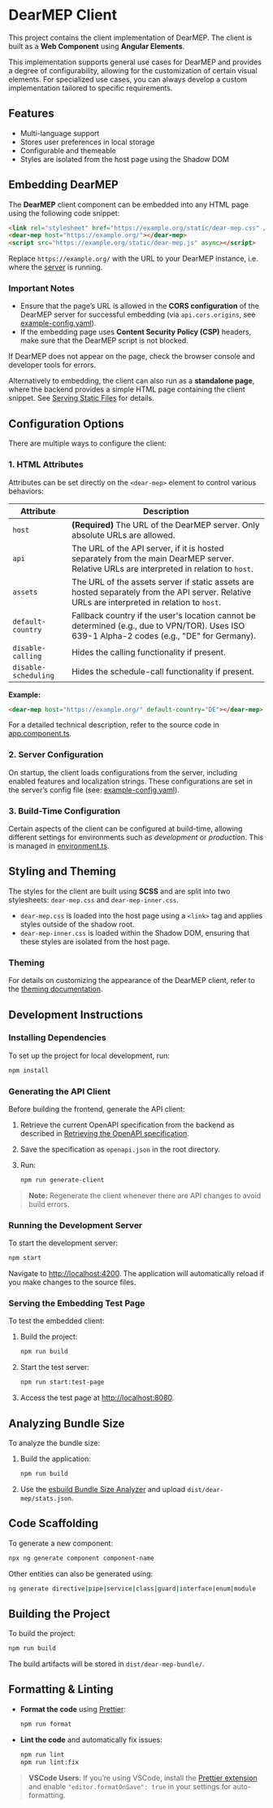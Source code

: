 # DearMEP Client

This project contains the client implementation of DearMEP. The client is built as a **Web Component** using **Angular Elements**.

This implementation supports general use cases for DearMEP and provides a degree of configurability, allowing for the customization of certain visual elements. For specialized use cases, you can always develop a custom implementation tailored to specific requirements.

## Features

- Multi-language support
- Stores user preferences in local storage
- Configurable and themeable
- Styles are isolated from the host page using the Shadow DOM

## Embedding DearMEP

The **DearMEP** client component can be embedded into any HTML page using the following code snippet:

```html
<link rel="stylesheet" href="https://example.org/static/dear-mep.css" />
<dear-mep host="https://example.org/"></dear-mep>
<script src="https://example.org/static/dear-mep.js" async></script>
```

Replace `https://example.org/` with the URL to your DearMEP instance, i.e. where the [server](../server/README.md) is running.

### Important Notes
- Ensure that the page’s URL is allowed in the **CORS configuration** of the DearMEP server for successful embedding (via `api.cors.origins`, see [example-config.yaml](../server/dearmep/example-config.yaml)).
- If the embedding page uses **Content Security Policy (CSP)** headers, make sure that the DearMEP script is not blocked.

If DearMEP does not appear on the page, check the browser console and developer tools for errors.

Alternatively to embedding, the client can also run as a **standalone page**, where the backend provides a simple HTML page containing the client snippet. See [Serving Static Files](../server/README.md#serving-static-files-eg-the-client) for details.

## Configuration Options

There are multiple ways to configure the client:

### 1. HTML Attributes

Attributes can be set directly on the `<dear-mep>` element to control various behaviors:

| Attribute               | Description                                                                                                                                                                                   |
| ----------------------- | --------------------------------------------------------------------------------------------------------------------------------------------------------------------------------------------- |
| `host`                  | **(Required)** The URL of the DearMEP server. Only absolute URLs are allowed.                                                                                                                 |
| `api`                   | The URL of the API server, if it is hosted separately from the main DearMEP server. Relative URLs are interpreted in relation to `host`.                                                      |
| `assets`                | The URL of the assets server if static assets are hosted separately from the API server. Relative URLs are interpreted in relation to `host`.                                                |
| `default-country`       | Fallback country if the user's location cannot be determined (e.g., due to VPN/TOR). Uses ISO 639-1 Alpha-2 codes (e.g., "DE" for Germany).                                                   |
| `disable-calling`       | Hides the calling functionality if present.                                                                                                                                                   |
| `disable-scheduling`    | Hides the schedule-call functionality if present.                                                                                                                                             |

**Example:**
```html
<dear-mep host="https://example.org/" default-country="DE"></dear-mep>
```

For a detailed technical description, refer to the source code in [app.component.ts](../client/src/app/app.component.ts).

### 2. Server Configuration

On startup, the client loads configurations from the server, including enabled features and localization strings. These configurations are set in the server’s config file (see: [example-config.yaml](../server/dearmep/example-config.yaml)).

### 3. Build-Time Configuration

Certain aspects of the client can be configured at build-time, allowing different settings for environments such as *development* or *production*. This is managed in [environment.ts](./src/environments/environment.ts).

## Styling and Theming

The styles for the client are built using **SCSS** and are split into two stylesheets: `dear-mep.css` and `dear-mep-inner.css`.

- `dear-mep.css` is loaded into the host page using a `<link>` tag and applies styles outside of the shadow root.
- `dear-mep-inner.css` is loaded within the Shadow DOM, ensuring that these styles are isolated from the host page.

### Theming

For details on customizing the appearance of the DearMEP client, refer to the [theming documentation](../doc/theming.md).

## Development Instructions

### Installing Dependencies

To set up the project for local development, run:

```bash
npm install
```

### Generating the API Client

Before building the frontend, generate the API client:

1. Retrieve the current OpenAPI specification from the backend as described in [Retrieving the OpenAPI specification](../server/README.md#retrieving-the-openapi-specification).
2. Save the specification as `openapi.json` in the root directory.
3. Run:

   ```bash
   npm run generate-client
   ```

> **Note:** Regenerate the client whenever there are API changes to avoid build errors.

### Running the Development Server

To start the development server:

```bash
npm start
```

Navigate to [http://localhost:4200](http://localhost:4200/). The application will automatically reload if you make changes to the source files.

### Serving the Embedding Test Page

To test the embedded client:

1. Build the project:

   ```bash
   npm run build
   ```

2. Start the test server:

   ```bash
   npm run start:test-page
   ```

3. Access the test page at [http://localhost:8080](http://localhost:8080).

## Analyzing Bundle Size

To analyze the bundle size:

1. Build the application:

   ```bash
   npm run build
   ```

2. Use the [esbuild Bundle Size Analyzer](https://esbuild.github.io/analyze/) and upload `dist/dear-mep/stats.json`.

## Code Scaffolding

To generate a new component:

```bash
npx ng generate component component-name
```

Other entities can also be generated using:

```bash
ng generate directive|pipe|service|class|guard|interface|enum|module
```

## Building the Project

To build the project:

```bash
npm run build
```

The build artifacts will be stored in `dist/dear-mep-bundle/`.

## Formatting & Linting

- **Format the code** using [Prettier](https://prettier.io/):

  ```bash
  npm run format
  ```

- **Lint the code** and automatically fix issues:

  ```bash
  npm run lint
  npm run lint:fix
  ```

> **VSCode Users**: If you’re using VSCode, install the [Prettier extension](https://marketplace.visualstudio.com/items?itemName=esbenp.prettier-vscode) and enable `"editor.formatOnSave": true` in your settings for auto-formatting.

